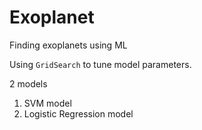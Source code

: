 # Exoplanet
Finding exoplanets using ML

Using `GridSearch` to tune model parameters.

2 models

1) SVM model
2) Logistic Regression model
